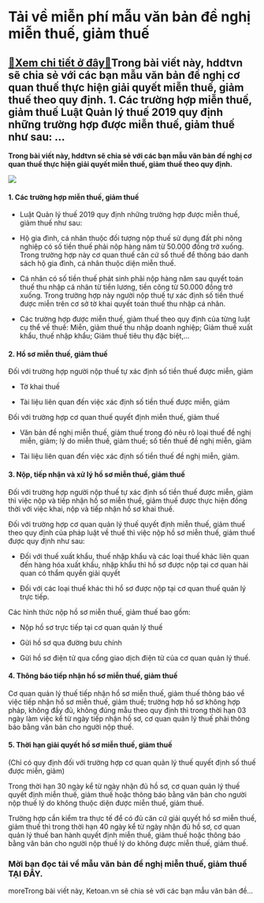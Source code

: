 Tải về miễn phí mẫu văn bản đề nghị miễn thuế, giảm thuế
========================================================

[:gift:Xem chi tiết ở đây:gift:](https://hddtvn.com/tai-ve-mien-phi-mau-van-ban-de-nghi-mien-thue-giam-thue/)Trong bài viết này, hddtvn sẽ chia sẻ với các bạn mẫu văn bản đề nghị cơ quan thuế thực hiện giải quyết miễn thuế, giảm thuế theo quy định. 1. Các trường hợp miễn thuế, giảm thuế Luật Quản lý thuế 2019 quy định những trường hợp được miễn thuế, giảm thuế như sau: …
------------------------------------------------------------------------------------------------------------------------------------------------------------------------------------------------------------------------------------------------------------------------

**Trong bài viết này, hddtvn sẽ chia sẻ với các bạn mẫu văn bản đề nghị cơ quan thuế thực hiện giải quyết miễn thuế, giảm thuế theo quy định.**


![](https://hddtvn.com/wp-content/uploads/2021/01/NsDgrwJ.png)


#### 1. Các trường hợp miễn thuế, giảm thuế




* Luật Quản lý thuế 2019 quy định những trường hợp được miễn thuế, giảm thuế như sau:

* Hộ gia đình, cá nhân thuộc đối tượng nộp thuế sử dụng đất phi nông nghiệp có số tiền thuế phải nộp hàng năm từ 50.000 đồng trở xuống. Trong trường hợp này cơ quan thuế căn cứ sổ thuế để thông báo danh sách hộ gia đình, cá nhân thuộc diện miễn thuế.

* Cá nhân có số tiền thuế phát sinh phải nộp hàng năm sau quyết toán thuế thu nhập cá nhân từ tiền lương, tiền công từ 50.000 đồng trở xuống. Trong trường hợp này người nộp thuế tự xác định số tiền thuế được miễn trên cơ sở tờ khai quyết toán thuế thu nhập cá nhân.

* Các trường hợp được miễn thuế, giảm thuế theo quy định của từng luật cụ thể về thuế: Miễn, giảm thuế thu nhập doanh nghiệp; Giảm thuế xuất khẩu, thuế nhập khẩu; Giảm thuế tiêu thụ đặc biệt,…



#### 2. Hồ sơ miễn thuế, giảm thuế


Đối với trường hợp người nộp thuế tự xác định số tiền thuế được miễn, giảm




* Tờ khai thuế

* Tài liệu liên quan đến việc xác định số tiền thuế được miễn, giảm



Đối với trường hợp cơ quan thuế quyết định miễn thuế, giảm thuế




* Văn bản đề nghị miễn thuế, giảm thuế trong đó nêu rõ loại thuế đề nghị miễn, giảm; lý do miễn thuế, giảm thuế; số tiền thuế đề nghị miễn, giảm

* Tài liệu liên quan đến việc xác định số tiền thuế đề nghị miễn, giảm.



#### 3. Nộp, tiếp nhận và xử lý hồ sơ miễn thuế, giảm thuế


Đối với trường hợp người nộp thuế tự xác định số tiền thuế được miễn, giảm thì việc nộp và tiếp nhận hồ sơ miễn thuế, giảm thuế được thực hiện đồng thời với việc khai, nộp và tiếp nhận hồ sơ khai thuế.


Đối với trường hợp cơ quan quản lý thuế quyết định miễn thuế, giảm thuế theo quy định của pháp luật về thuế thì việc nộp hồ sơ miễn thuế, giảm thuế được quy định như sau:




* Đối với thuế xuất khẩu, thuế nhập khẩu và các loại thuế khác liên quan đến hàng hóa xuất khẩu, nhập khẩu thì hồ sơ được nộp tại cơ quan hải quan có thẩm quyền giải quyết

* Đối với các loại thuế khác thì hồ sơ được nộp tại cơ quan thuế quản lý trực tiếp.



Các hình thức nộp hồ sơ miễn thuế, giảm thuế bao gồm:




* Nộp hồ sơ trực tiếp tại cơ quan quản lý thuế

* Gửi hồ sơ qua đường bưu chính

* Gửi hồ sơ điện tử qua cổng giao dịch điện tử của cơ quan quản lý thuế.



#### 4. Thông báo tiếp nhận hồ sơ miễn thuế, giảm thuế


Cơ quan quản lý thuế tiếp nhận hồ sơ miễn thuế, giảm thuế thông báo về việc tiếp nhận hồ sơ miễn thuế, giảm thuế; trường hợp hồ sơ không hợp pháp, không đầy đủ, không đúng mẫu theo quy định thì trong thời hạn 03 ngày làm việc kể từ ngày tiếp nhận hồ sơ, cơ quan quản lý thuế phải thông báo bằng văn bản cho người nộp thuế.


#### 5. Thời hạn giải quyết hồ sơ miễn thuế, giảm thuế


(Chỉ có quy định đối với trường hợp cơ quan quản lý thuế quyết định số thuế được miễn, giảm)


Trong thời hạn 30 ngày kể từ ngày nhận đủ hồ sơ, cơ quan quản lý thuế quyết định miễn thuế, giảm thuế hoặc thông báo bằng văn bản cho người nộp thuế lý do không thuộc diện được miễn thuế, giảm thuế.


Trường hợp cần kiểm tra thực tế để có đủ căn cứ giải quyết hồ sơ miễn thuế, giảm thuế thì trong thời hạn 40 ngày kể từ ngày nhận đủ hồ sơ, cơ quan quản lý thuế ban hành quyết định miễn thuế, giảm thuế hoặc thông báo bằng văn bản cho người nộp thuế lý do không được miễn thuế, giảm thuế.


### Mời bạn đọc tải về mẫu văn bản đề nghị miễn thuế, giảm thuế **TẠI ĐÂY**.


moreTrong bài viết này, Ketoan.vn sẽ chia sẻ với các bạn mẫu văn bản đề…

